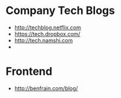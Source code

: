 # Company Tech Blogs
* http://techblog.netflix.com
* https://tech.dropbox.com/
* http://tech.namshi.com
* 
# Frontend
* http://benfrain.com/blog/

